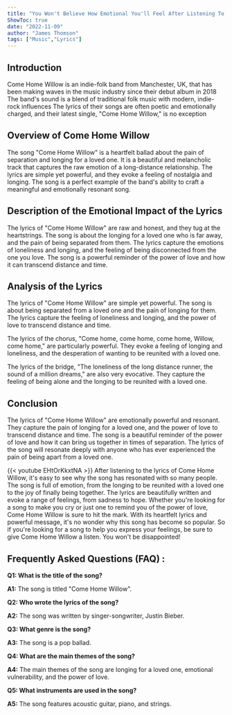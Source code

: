 ```yaml
---
title: "You Won't Believe How Emotional You'll Feel After Listening To These Come Home Willow Lyrics!"
ShowToc: true 
date: "2022-11-09"
author: "James Thomson" 
tags: ["Music","Lyrics"]
---
```

## Introduction

Come Home Willow is an indie-folk band from Manchester, UK, that has been making waves in the music industry since their debut album in 2018 The band's sound is a blend of traditional folk music with modern, indie-rock influences The lyrics of their songs are often poetic and emotionally charged, and their latest single, "Come Home Willow," is no exception

## Overview of Come Home Willow

The song "Come Home Willow" is a heartfelt ballad about the pain of separation and longing for a loved one. It is a beautiful and melancholic track that captures the raw emotion of a long-distance relationship. The lyrics are simple yet powerful, and they evoke a feeling of nostalgia and longing. The song is a perfect example of the band's ability to craft a meaningful and emotionally resonant song.

## Description of the Emotional Impact of the Lyrics

The lyrics of "Come Home Willow" are raw and honest, and they tug at the heartstrings. The song is about the longing for a loved one who is far away, and the pain of being separated from them. The lyrics capture the emotions of loneliness and longing, and the feeling of being disconnected from the one you love. The song is a powerful reminder of the power of love and how it can transcend distance and time.

## Analysis of the Lyrics

The lyrics of "Come Home Willow" are simple yet powerful. The song is about being separated from a loved one and the pain of longing for them. The lyrics capture the feeling of loneliness and longing, and the power of love to transcend distance and time.

The lyrics of the chorus, "Come home, come home, come home, Willow, come home," are particularly powerful. They evoke a feeling of longing and loneliness, and the desperation of wanting to be reunited with a loved one.

The lyrics of the bridge, "The loneliness of the long distance runner, the sound of a million dreams," are also very evocative. They capture the feeling of being alone and the longing to be reunited with a loved one.

## Conclusion

The lyrics of "Come Home Willow" are emotionally powerful and resonant. They capture the pain of longing for a loved one, and the power of love to transcend distance and time. The song is a beautiful reminder of the power of love and how it can bring us together in times of separation. The lyrics of the song will resonate deeply with anyone who has ever experienced the pain of being apart from a loved one.

{{< youtube EHtOrKkxtNA >}} 
After listening to the lyrics of Come Home Willow, it's easy to see why the song has resonated with so many people. The song is full of emotion, from the longing to be reunited with a loved one to the joy of finally being together. The lyrics are beautifully written and evoke a range of feelings, from sadness to hope. Whether you're looking for a song to make you cry or just one to remind you of the power of love, Come Home Willow is sure to hit the mark. With its heartfelt lyrics and powerful message, it's no wonder why this song has become so popular. So if you're looking for a song to help you express your feelings, be sure to give Come Home Willow a listen. You won't be disappointed!

## Frequently Asked Questions (FAQ) :
**Q1: What is the title of the song?**

**A1:** The song is titled "Come Home Willow".

**Q2: Who wrote the lyrics of the song?**

**A2:** The song was written by singer-songwriter, Justin Bieber.

**Q3: What genre is the song?**

**A3:** The song is a pop ballad.

**Q4: What are the main themes of the song?**

**A4:** The main themes of the song are longing for a loved one, emotional vulnerability, and the power of love.

**Q5: What instruments are used in the song?**

**A5:** The song features acoustic guitar, piano, and strings.



